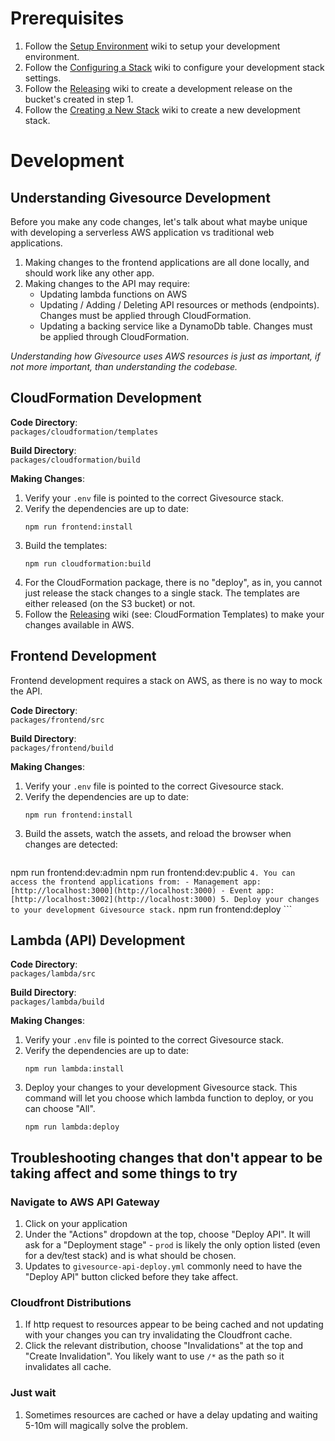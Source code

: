 # Prerequisites
1. Follow the [Setup Environment](setup-environment.md) wiki to setup your development environment.
2. Follow the [Configuring a Stack](configuring-a-stack.md) wiki to configure your development stack settings.
2. Follow the [Releasing](releasing.md) wiki to create a development release on the bucket's created in step 1.
3. Follow the [Creating a New Stack](creating-a-new-stack.md) wiki to create a new development stack.

# Development
## Understanding Givesource Development
Before you make any code changes, let's talk about what maybe unique with developing a serverless AWS application vs traditional web applications.

1. Making changes to the frontend applications are all done locally, and should work like any other app.
2. Making changes to the API may require:
	- Updating lambda functions on AWS
	- Updating / Adding / Deleting API resources or methods (endpoints). Changes must be applied through CloudFormation.
	- Updating a backing service like a DynamoDb table. Changes must be applied through CloudFormation.

_Understanding how Givesource uses AWS resources is just as important, if not more important, than understanding the codebase._

## CloudFormation Development
**Code Directory**:  
`packages/cloudformation/templates`

**Build Directory**:  
`packages/cloudformation/build`

**Making Changes**:  
1. Verify your `.env` file is pointed to the correct Givesource stack.
2. Verify the dependencies are up to date:
	```
	npm run frontend:install
	```
3. Build the templates:
	```
	npm run cloudformation:build
	```
4. For the CloudFormation package, there is no "deploy", as in, you cannot just release the stack changes to a single stack.
The templates are either released (on the S3 bucket) or not.
5. Follow the [Releasing](releasing.md) wiki (see: CloudFormation Templates) to make your changes available in AWS.

## Frontend Development
Frontend development requires a stack on AWS, as there is no way to mock the API.

**Code Directory**:  
`packages/frontend/src`

**Build Directory**:  
`packages/frontend/build`

**Making Changes**:  
1. Verify your `.env` file is pointed to the correct Givesource stack.
2. Verify the dependencies are up to date:
	```
	npm run frontend:install
	```
3. Build the assets, watch the assets, and reload the browser when changes are detected:
	```
  npm run frontend:dev:admin
  npm run frontend:dev:public
	```
4. You can access the frontend applications from:
	- Management app: [http://localhost:3000](http://localhost:3000)
	- Event app: [http://localhost:3002](http://localhost:3000)
5. Deploy your changes to your development Givesource stack.
	```
	npm run frontend:deploy
	```

## Lambda (API) Development
**Code Directory**:  
`packages/lambda/src`

**Build Directory**:  
`packages/lambda/build`

**Making Changes**:  
1. Verify your `.env` file is pointed to the correct Givesource stack.
2. Verify the dependencies are up to date:
	```
	npm run lambda:install
	```
3. Deploy your changes to your development Givesource stack. This command will let you choose which lambda function to deploy, or you can choose "All".
	```
	npm run lambda:deploy
	```

## Troubleshooting changes that don't appear to be taking affect and some things to try

### Navigate to AWS API Gateway
1. Click on your application
1. Under the "Actions" dropdown at the top, choose "Deploy API".  It will ask for a "Deployment stage" - `prod` is likely the only option listed (even for a dev/test stack) and is what should be chosen.
1. Updates to `givesource-api-deploy.yml` commonly need to have the "Deploy API" button clicked before they take affect.

### Cloudfront Distributions
1. If http request to resources appear to be being cached and not updating with your changes you can try invalidating the Cloudfront cache.
1. Click the relevant distribution, choose "Invalidations" at the top and "Create Invalidation".  You likely want to use `/*` as the path so it invalidates all cache.

### Just wait
1. Sometimes resources are cached or have a delay updating and waiting 5-10m will magically solve the problem.

